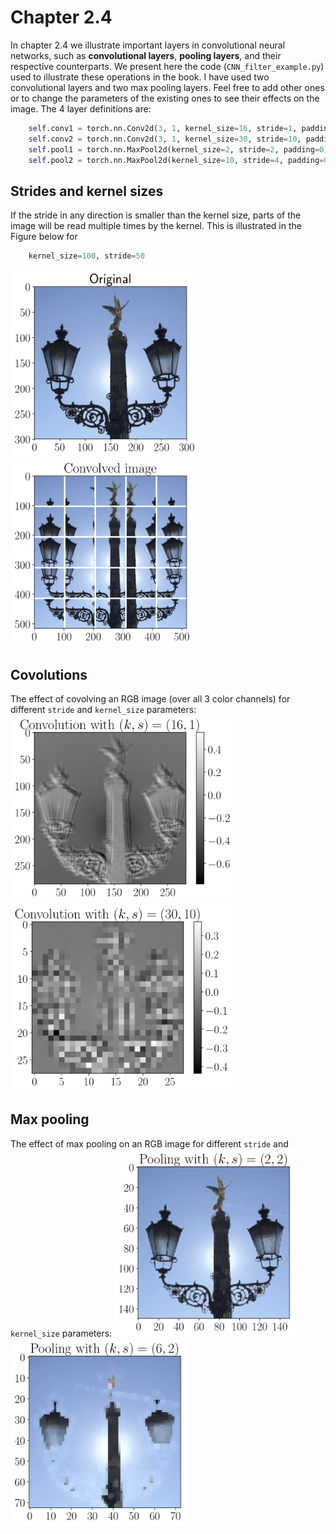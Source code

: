 # Chapter 2.4
In chapter 2.4 we illustrate important layers in convolutional neural networks, such as **convolutional  layers**, **pooling layers**, and their respective counterparts. We present here the code  (`CNN_filter_example.py`) used to illustrate these operations in the book. I have used two convolutional layers and two max pooling layers. Feel free to add other ones or to change the parameters of the existing ones to see their effects on the image. The 4 layer definitions are:

```python
	self.conv1 = torch.nn.Conv2d(3, 1, kernel_size=16, stride=1, padding=0)
	self.conv2 = torch.nn.Conv2d(3, 1, kernel_size=30, stride=10, padding=0)
	self.pool1 = torch.nn.MaxPool2d(kernel_size=2, stride=2, padding=0)
	self.pool2 = torch.nn.MaxPool2d(kernel_size=10, stride=4, padding=0)
```

## Strides and kernel sizes
If the stride in any direction is smaller than the kernel size, parts of the image will be read multiple times by the kernel. This is illustrated in the Figure below for 

```python
	kernel_size=100, stride=50
```

<img src="./CNN_original.png" height="300px"/> <img src="./CNN_example_explodedImage.png" height="300px"/>


## Covolutions
The effect of covolving an RGB image (over all 3 color channels) for different `stride` and `kernel_size` parameters:
<img src="./CNN_after_conv1.png" height="300px"/> <img src="./CNN_after_conv2.png" height="300px"/>

## Max pooling
The effect of max pooling on an RGB image for different `stride` and `kernel_size` parameters:
<img src="./CNN_after_pooling1.png" height="300px"/> <img src="./CNN_after_pooling2.png" height="300px"/>
